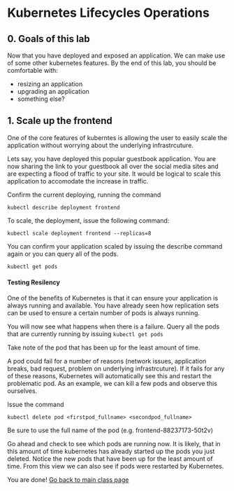 # Kubernetes Lifecycles Operations

## 0. Goals of this lab
Now that you have deployed and exposed an application. We can make use of some other kubernetes features. By the end of this lab, you should be comfortable with:

 * resizing an application
 * upgrading an application
 * something else?

## 1. Scale up the frontend
One of the core features of kuberntes is allowing the user to easily scale the application without worrying about the underlying infrastrcuture.

Lets say, you have deployed this popular guestbook application. You are now sharing the link to your guestbook all over the social media sites and are expecting a flood of traffic to your site. It would be logical to scale this application to accomodate the increase in traffic.


Confirm the current deploying, running the command 

```
kubectl describe deployment frontend
```


To scale, the deployment, issue the following command: 

```
kubectl scale deployment frontend --replicas=8
```

You can confirm your application scaled by issuing the describe command again or you can query all of the pods.

```bash
kubectl get pods
```

#### Testing Resilency
One of the benefits of Kubernetes is that it can ensure your application is always running and available. You have already seen how replication sets can be used to ensure a certain number of pods is always running. 

You will now see what happens when there is a failure. Query all the pods that are currently running by issuing ```kubectl get pods```

Take note of the pod that has been up for the least amount of time.

A pod could fail for a number of reasons (network issues, application breaks, bad request, problem on underlying infrastrcuture). If it fails for any of these reasons, Kubernetes will automatically see this and restart the problematic pod. As an example, we can kill a few pods and observe this ourselves.

Issue the command 

```
kubectl delete pod <firstpod_fullname> <secondpod_fullname>
```
Be sure to use the full name of the pod (e.g. frontend-88237173-50t2v)


Go ahead and check to see which pods are running now. It is likely, that in this amount of time kubernetes has already started up the pods you just deleted. Notice the new pods that have been up for the least amount of time. From this view we can also see if pods were restarted by Kubernetes. 

You are done!  [Go back to main class page](README.md)
